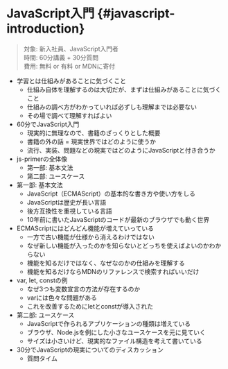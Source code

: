 # JavaScript入門 {#javascript-introduction}

> 対象: 新入社員、JavaScript入門者  
> 時間: 60分講義 + 30分質問  
> 費用: 無料 or 有料 or MDNに寄付  

- 学習とは仕組みがあることに気づくこと
    - 仕組み自体を理解するのは大切だが、まずは仕組みがあることに気づくこと
    - 仕組みの調べ方がわかっていれば必ずしも理解までは必要ない
    - その場で調べて理解すればよい
- 60分でJavaScript入門
    - 現実的に無理なので、書籍のざっくりとした概要
    - 書籍の外の話 = 現実世界ではどのように使うか
    - 流行、実装、問題などの現実ではどのようにJavaScriptと付き合うか
- js-primerの全体像
    - 第一部: 基本文法
    - 第二部: ユースケース
- 第一部: 基本文法
    - JavaScript（ECMAScript）の基本的な書き方や使い方をしる
    - JavaScriptは歴史が長い言語
    - 後方互換性を重視している言語
    - 10年前に書いたJavaScriptのコードが最新のブラウザでも動く世界
- ECMAScriptにはどんどん機能が増えていっている
    - 一方で古い機能が仕様から消えるわけではない
    - なぜ新しい機能が入ったのかを知らないとどっちを使えばよいのかわからない
    - 機能を知るだけではなく、なぜなのかの仕組みを理解する
    - 機能を知るだけならMDNのリファレンスで検索すればいいだけ
- var, let, constの例
    - なぜ3つも変数宣言の方法が存在するのか
    - varには色々な問題がある
    - これを改善するためにletとconstが導入された
- 第二部: ユースケース
    - JavaScriptで作られるアプリケーションの種類は増えている
    - ブラウザ、Node.jsを例にした小さなユースケースを元に見ていく
    - サイズは小さいけど、現実的なファイル構造を考えて書いている
- 30分でJavaScriptの現実についてのディスカッション
    - 質問タイム